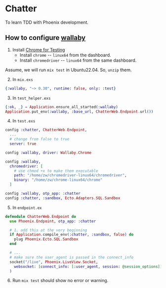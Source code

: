 # Chatter

To learn TDD with Phoenix development. 

## How to configure [wallaby](https://github.com/elixir-wallaby/wallaby)


1. Install [Chrome for Testing](https://googlechromelabs.github.io/chrome-for-testing/) 
   - Install `chrome` -- `linux64` from the dashboard.
   - Install `chromedriver` -- `linux64` from the same dashboard.
  
  Assume, we will run `mix test` in Ubuntu22.04. So, `unzip` them. 

2. In `mix.exs`

```elixir 
{:wallaby, "~> 0.30", runtime: false, only: :test}
```

3. In `test_helper.exs`

```elixir 
{:ok, _} = Application.ensure_all_started(:wallaby)
Application.put_env(:wallaby, :base_url, ChatterWeb.Endpoint.url())
```
   
4. In `test.exs` 

```elixir 
config :chatter, ChatterWeb.Endpoint,
  ...
  # change from false to true
  server: true

config :wallaby, driver: Wallaby.Chrome

config :wallaby,
  chromedriver: [
    # use chmod +x to make them executable
    path: "/home/zw/chromedriver-linux64/chromedriver",
    binary: "/home/zw/chrome-linux64/chrome"
  ]

config :wallaby, otp_app: :chatter
config :chatter, :sandbox, Ecto.Adapters.SQL.Sandbox
```

5. In `endpoint.ex`

```elixir 
defmodule ChatterWeb.Endpoint do
  use Phoenix.Endpoint, otp_app: :chatter

  # 1. add this at the very beginning
  if Application.compile_env(:chatter, :sandbox, false) do
    plug Phoenix.Ecto.SQL.Sandbox
  end

  # ...
  # make sure the user_agent is passed in the connect_info
  socket("/live", Phoenix.LiveView.Socket,
    websocket: [connect_info: [:user_agent, session: @session_options]]
  )
```

6. Run `mix test` should show no error or warning.